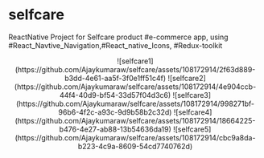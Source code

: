 # selfcare
ReactNative Project for Selfcare product #e-commerce app, using #React_Navtive_Navigation,#React_native_Icons, #Redux-toolkit
<p align="center">
![selfcare1](https://github.com/Ajaykumaraw/selfcare/assets/108172914/2f63d889-b3dd-4e61-aa5f-3f0e1ff51c4f)
![selfcare2](https://github.com/Ajaykumaraw/selfcare/assets/108172914/4e904ccb-44f4-40d9-bf54-33d57f04d3c6)
![selfcare3](https://github.com/Ajaykumaraw/selfcare/assets/108172914/998271bf-96b6-4f2c-a93c-9d9b58b2c32d)
![selfcare4](https://github.com/Ajaykumaraw/selfcare/assets/108172914/18664225-b476-4e27-ab88-13b54636da19)
![selfcare5](https://github.com/Ajaykumaraw/selfcare/assets/108172914/cbc9a8da-b223-4c9a-8609-54cd7740762d)
</p>
